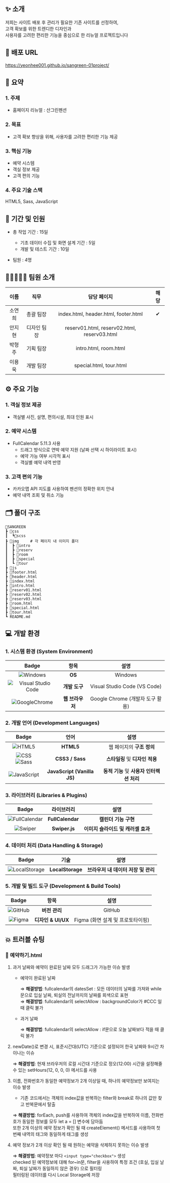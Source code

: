 ## ✨ 소개
저희는 사이트 배포 후 관리가 필요한 기존 사이트를 선정하여,<br>
고객 확보를 위한 트렌디한 디자인과<br>
사용자를 고려한 편리한 기능을 중심으로 한 리뉴얼 프로젝트입니다

## 🔗 배포 URL
https://yeonhee001.github.io/sangreen-01project/

## 📑 요약

### 1. 주제

* 홈페이지 리뉴얼 : 산그린펜션

### 2. 목표

* 고객 확보 향상을 위해, 사용자를 고려한 편리한 기능 제공

### 3. 핵심 기능

* 예약 시스템
* 객실 정보 제공
* 고객 편의 기능

### 4. 주요 기술 스택

HTML5, Sass, JavaScript


## 📆 기간 및 인원

  * 총 작업 기간 : 15일
    * 기초 데이터 수집 및 화면 설계 기간 : 5일
    * 개발 및 테스트 기간 : 10일
   
  * 팀원 : 4명
    

## 👩🏻‍🤝‍🧑🏻 팀원 소개

| 이름 | 직무 | 담당 페이지 | 해당 |
| :---:| :---: | :---: | :---: |
| 소연희 | 총괄 팀장 | index.html, header.html, footer.html | ✔ |
| 안지현 | 디자인 팀장 | reserv01.html, reserv02.html, reserv03.html | |
| 박형주 | 기획 팀장 | intro.html, room.html | |
| 이용욱 | 개발 팀장 | special.html, tour.html | |


## ⚙️ 주요 기능

### 1. 객실 정보 제공
* 객실별 사진, 설명, 편의시설, 최대 인원 표시

### 2. 예약 시스템
* FullCalendar 5.11.3 사용
  * 드래그 방식으로 연박 예약 지원 (날짜 선택 시 하이라이트 표시)
  * 예약 가능 여부 시각적 표시
  * 객실별 예약 내역 반영

### 3. 고객 편의 기능
* 카카오맵 API 지도를 사용하여 펜션의 정확한 위치 안내
* 예약 내역 조회 및 취소 기능


## 🗂️ 폴더 구조

```
📂SANGREEN
┣ 📂css
┃  ┗📂scss
┣ 📂img     # 각 페이지 내 이미지 폴더
┃  ┣ 📂intro   
┃  ┣ 📂reserv
┃  ┣ 📂room
┃  ┣ 📂special
┃  ┗ 📂tour
┣ 📂js
┣ 📜footer.html
┣ 📜header.html
┣ 📜index.html
┣ 📜intro.html
┣ 📜reserv01.html
┣ 📜reserv02.html
┣ 📜reserv03.html
┣ 📜room.html
┣ 📜special.html
┣ 📜tour.html
┗ README.md
```


## 💻 개발 환경

### 1. 시스템 환경 (System Environment)

| Badge | 항목 | 설명 |
| :---:| :---: | :---: |
|![Windows](https://img.shields.io/badge/Windows-0078D6?style=flat-square&logo=windows&logoColor=white)| **OS** | Windows |
|![Visual Studio Code](https://img.shields.io/badge/Visual%20Studio%20Code-0078d7.svg?style=flat-square&logo=visual-studio-code&logoColor=white)| **개발 도구** | Visual Studio Code (VS Code) |
|![GoogleChrome](https://img.shields.io/badge/GoogleChrome-000000?style=flat-square&logo=GoogleChrome&logoColor=white)| **웹 브라우저** | Google Chrome (개발자 도구 활용) |

### 2. 개발 언어 (Development Languages)

| Badge | 언어 | 설명 |
| :---:| :---: | :---: |
|![HTML5](https://img.shields.io/badge/HTML5-E34F26?style=flat-square&logo=HTML5&logoColor=white)| **HTML5** | 웹 페이지의 **구조 정의** |
|![CSS](https://img.shields.io/badge/CSS-663399?style=flat-square&logo=CSS&logoColor=white) ![Sass](https://img.shields.io/badge/Sass-CC6699?style=flat-square&logo=Sass&logoColor=white)| **CSS3 / Sass** | **스타일링** 및 **디자인 적용** |
|![JavaScript](https://img.shields.io/badge/JavaScript-%23323330.svg?style=flat-square&logo=JavaScript&logoColor=%23F7DF1E)| **JavaScript (Vanilla JS)** | **동적 기능** 및 **사용자 인터랙션 처리** | 

### 3. 라이브러리 (Libraries & Plugins)

| Badge | 라이브러리 | 설명 |
| :---:| :---: | :---: |
|![FullCalendar](https://img.shields.io/badge/FullCalendar-ffb500?style=flat-square&logo=FullCalendar&logoColor=white)| **FullCalendar** | **캘린더 기능 구현** |
|![Swiper](https://img.shields.io/badge/Swiper-6332F6?style=flat-square&logo=Swiper&logoColor=white)| **Swiper.js** | **이미지 슬라이드 및 캐러셀 효과** |

### 4. 데이터 처리 (Data Handling & Storage)

| Badge | 기술 | 설명 |
| :---:| :---: | :---: |
|![LocalStorage](https://img.shields.io/badge/LocalStorage-006866?style=flat-square&logo=LocalStorage&logoColor=white)| **LocalStorage** | **브라우저 내 데이터 저장 및 관리** |

### 5. 개발 및 빌드 도구 (Development & Build Tools)

| Badge | 항목 | 설명 |
| :---:| :---: | :---: |
|![GitHub](https://img.shields.io/badge/GitHub-181717?style=flat-square&logo=GitHub&logoColor=white)| **버전 관리** | GitHub |
|![Figma](https://img.shields.io/badge/Figma-F24E1E?style=flat-square&logo=Figma&logoColor=white) | **디자인 & UI/UX** | Figma (화면 설계 및 프로토타이핑) |

## 💥 트러블 슈팅

### 📌 예약하기.html

 1. 과거 날짜와 예약이 완료된 날짜 모두 드래그가 가능한 이슈 발생
  
     * 예약이 완료된 날짜
       
       ⇒ **해결방법**: fullcalendar의 datesSet : 모든 데이터의 날짜를 가져와 while문으로 입실 날짜, 퇴실의 전날까지의 날짜를 회색으로 표현<br>
       ⇒ **해결방법**: fullcalendar의 selectAllow : backgroundColor가 #CCC 일때 클릭 불가

     * 과거 날짜
         
       ⇒ **해결방법**: fullcalendar의 selectAllow : if문으로 오늘 날짜보다 적을 때 클릭 불가 

 2. newDate()로 변경 시, 표준시간대(UTC) 기준으로 설정되어 한국 날짜와 9시간 차이나는 이슈
 
      ⇒ **해결방법**: 현재 브라우저의 로컬 시간대 기준으로 정오(12:00) 시간을 설정해줄 수 있는 setHours(12, 0, 0, 0) 메서드를 사용

 3. 이름, 전화번호가 동일한 예약정보가 2개 이상일 때, 하나의 예약정보만 보여지는 이슈 발생
 
     * 기존 코드에서는 객체의 index값을 반복하는 filter와 break로 하나의 값만 찾고 반복문에서 탈출
    
      ⇒ **해결방법**: forEach, push를 사용하여 객체의 index값을 반복하여 이름, 전화번호가 동일한 정보를 모두 let a = [] 변수에 담아둠<br>
     또한 2개 이상의 예약 정보가 확인 될 때 createElement() 메서드를 사용하여 첫 번째 내역의 태그와 동일하게 태그를 생성

4. 예약 정보가 2개 이상 확인 될 때 원하는 예약을 삭제하지 못하는 이슈 발생

      ⇒ **해결방법**: 예약정보 마다 ```<input type="checkbox">``` 생성<br>
        checked 된 예약정보에 대해 for~in문, filter을 사용하여 특정 조건 (호실, 입실 날짜, 퇴실 날짜가 동일하지 않은 경우) 으로 필터링<br>
        필터링된 데이터를 다시 Local Storage에 저장


